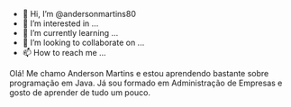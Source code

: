 - 👋 Hi, I’m @andersonmartins80
- 👀 I’m interested in ...
- 🌱 I’m currently learning ...
- 💞️ I’m looking to collaborate on ...
- 📫 How to reach me ...

<!---
andersonmartins80/andersonmartins80 is a ✨ special ✨ repository because its `README.md` (this file) appears on your GitHub profile.
You can click the Preview link to take a look at your changes.
--->
Olá! Me chamo Anderson Martins e  estou aprendendo bastante  sobre programação em Java. Já sou formado em Administração de Empresas e gosto de aprender de tudo um pouco.
